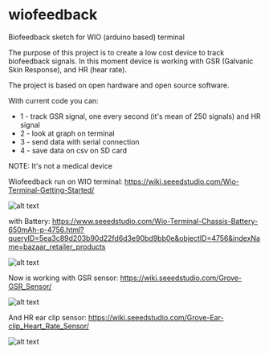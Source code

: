 # wiofeedback
Biofeedback sketch for WIO (arduino based) terminal

The purpose of this project is to create a low cost device to track biofeedback signals.
In this moment device is working with GSR (Galvanic Skin Response), and HR (hear rate).

The project is based on open hardware and open source software.

With current code you can:
- 1 - track GSR signal, one every second (it's mean of 250 signals) and HR signal
- 2 - look at graph on terminal
- 3 - send data with serial connection
- 4 - save data on csv on SD card

NOTE: It's not a medical device

Wiofeedback run on WIO terminal:
https://wiki.seeedstudio.com/Wio-Terminal-Getting-Started/

![alt text](https://files.seeedstudio.com/wiki/Wio-Terminal/img/Wio-Terminal-Wiki.jpg)

with Battery:
https://www.seeedstudio.com/Wio-Terminal-Chassis-Battery-650mAh-p-4756.html?queryID=5ea3c89d203b90d22fd6d3e90bd9bb0e&objectID=4756&indexName=bazaar_retailer_products

![alt text](https://media-cdn.seeedstudio.com/media/catalog/product/cache/bb49d3ec4ee05b6f018e93f896b8a25d/0/0/000_feature_.png)

Now is working with GSR sensor:
https://wiki.seeedstudio.com/Grove-GSR_Sensor/

![alt text](https://files.seeedstudio.com/wiki/Grove-GSR_Sensor/img/GSR.jpg)

And HR ear clip sensor:
https://wiki.seeedstudio.com/Grove-Ear-clip_Heart_Rate_Sensor/

![alt text](https://files.seeedstudio.com/wiki/Grove-Ear-clip_Heart_Rate_Sensor/img/Heart_rate_ear_clip_kit.jpg)

